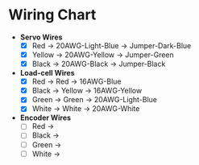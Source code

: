 # Wiring Chart

* **Servo Wires**
	- [x] Red    -> 20AWG-Light-Blue 	-> Jumper-Dark-Blue
	- [x] Yellow -> 20AWG-Yellow		-> Jumper-Green
	- [x] Black  -> 20AWG-Black			-> Jumper-Black
* **Load-cell Wires**
	- [x] Red	->	Red    -> 16AWG-Blue			
	- [x] Black	-> 	Yellow -> 16AWG-Yellow
	- [x] Green	->	Green  -> 20AWG-Light-Blue
	- [x] White	-> 	White  -> 20AWG-White
* **Encoder Wires**
	- [ ] Red	 ->
	- [ ] Black	 ->
	- [ ] Green	 ->
	- [ ] White	 ->